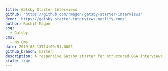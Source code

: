 ```yaml
---
title: Gatsby Starter Interviews
github: 'https://github.com/rmagon/gatsby-starter-interviews'
demo: 'https://gatsby-starter-interviews.netlify.com/'
author: Rachit Magon
ssg:
  - Gatsby
cms:
  - No Cms
date: 2019-08-13T14:09:51.000Z
github_branch: master
description: A responsive Gatsby starter for structured Q&A Interviews
stale: true
---
```

